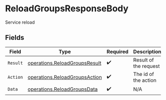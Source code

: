 # ReloadGroupsResponseBody

Service reload


## Fields

| Field                                                                          | Type                                                                           | Required                                                                       | Description                                                                    |
| ------------------------------------------------------------------------------ | ------------------------------------------------------------------------------ | ------------------------------------------------------------------------------ | ------------------------------------------------------------------------------ |
| `Result`                                                                       | [operations.ReloadGroupsResult](../../models/operations/reloadgroupsresult.md) | :heavy_check_mark:                                                             | Result of the request                                                          |
| `Action`                                                                       | [operations.ReloadGroupsAction](../../models/operations/reloadgroupsaction.md) | :heavy_check_mark:                                                             | The id of the action                                                           |
| `Data`                                                                         | [operations.ReloadGroupsData](../../models/operations/reloadgroupsdata.md)     | :heavy_check_mark:                                                             | N/A                                                                            |